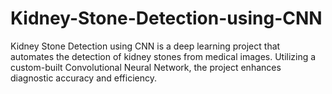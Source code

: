 # Kidney-Stone-Detection-using-CNN
Kidney Stone Detection using CNN is a deep learning project that automates the detection of kidney stones from medical images. Utilizing a custom-built Convolutional Neural Network, the project enhances diagnostic accuracy and efficiency.
